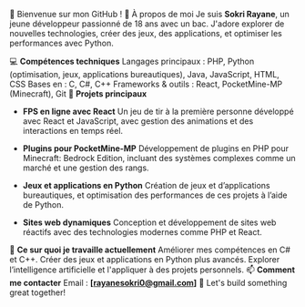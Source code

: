 👋 Bienvenue sur mon GitHub !
📖 À propos de moi
Je suis **Sokri Rayane**, un jeune développeur passionné de 18 ans avec un bac. J'adore explorer de nouvelles technologies, créer des jeux, des applications, et optimiser les performances avec Python.

💻 **Compétences techniques**
Langages principaux : PHP, Python (optimisation, jeux, applications bureautiques), Java, JavaScript, HTML, CSS
Bases en : C, C#, C++
Frameworks & outils : React, PocketMine-MP (Minecraft), Git
🌟 **Projets principaux**
 - **FPS en ligne avec React**
Un jeu de tir à la première personne développé avec React et JavaScript, avec gestion des animations et des interactions en temps réel.

 - **Plugins pour PocketMine-MP**
Développement de plugins en PHP pour Minecraft: Bedrock Edition, incluant des systèmes complexes comme un marché et une gestion des rangs.

 - **Jeux et applications en Python**
Création de jeux et d’applications bureautiques, et optimisation des performances de ces projets à l’aide de Python.

 - **Sites web dynamiques**
Conception et développement de sites web réactifs avec des technologies modernes comme PHP et React.

  🔧 **Ce sur quoi je travaille actuellement**
Améliorer mes compétences en C# et C++.
Créer des jeux et applications en Python plus avancés.
Explorer l’intelligence artificielle et l'appliquer à des projets personnels.
  📫 **Comment me contacter**
Email : **[rayanesokri0@gmail.com]**
  🚀 Let's build something great together!
